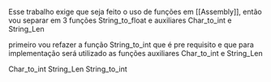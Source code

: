Esse trabalho exige que seja feito o uso de funções em [[Assembly]], então vou separar em 3 funções String_to_float e auxiliares Char_to_int e String_Len

primeiro vou refazer a função String_to_int que é pre requisito e que para implementação será utilizado as funções auxiliares Char_to_int e String_Len

Char_to_int
String_Len
String_to_int